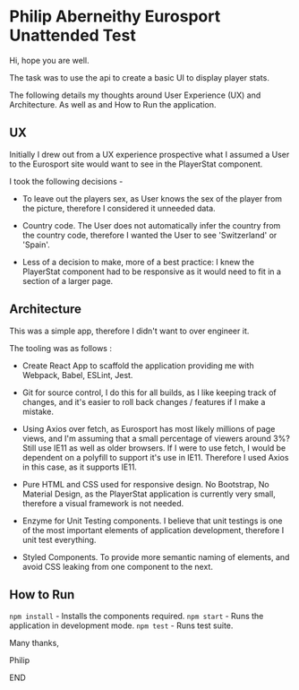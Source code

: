 # Philip Aberneithy Eurosport Unattended Test

Hi, hope you are well.

The task was to use the api to create a basic UI to display player stats. 

The following details my thoughts around User Experience (UX) and Architecture. As well as and How to Run the 
application.

## UX

Initially I drew out from a UX experience prospective what I assumed a User to the Eurosport site would want
to see in the PlayerStat component.

I took the following decisions -

*  To leave out the players sex, as User knows the sex of the player from the picture,
therefore I considered it unneeded data.

*  Country code. The User does not automatically infer the country from the country code, therefore I wanted
the User to see 'Switzerland' or 'Spain'.

* Less of a decision to make, more of a best practice: I knew the PlayerStat component had
to be responsive as it would need to fit in a section of a larger page.

## Architecture

This was a simple app, therefore I didn't want to over engineer it.

The tooling was as follows :

* Create React App to scaffold the application providing me with Webpack, Babel, ESLint, Jest.

* Git for source control, I do this for all builds, as I like keeping track of changes, and
it's easier to roll back changes / features if I make a mistake.

* Using Axios over fetch, as Eurosport has most likely millions of page views, and I'm assuming that a small
percentage of viewers around 3%? Still use IE11 as well as older browsers. If I were to use fetch, I would be
dependent on a polyfill to support it's use in IE11. Therefore I used Axios in this case, as it
supports IE11.

* Pure HTML and CSS used for responsive design. No Bootstrap, No Material Design, as the PlayerStat application
is currently very small, therefore a visual framework is not needed.

* Enzyme for Unit Testing components. I believe that unit testings is one of the most important elements
of application development, therefore I unit test everything.

* Styled Components. To provide more semantic naming of elements, and avoid CSS leaking from one component
to the next.


## How to Run

`npm install` - Installs the components required.
`npm start` - Runs the application in development mode.
`npm test` - Runs test suite.

Many thanks,

Philip 

END